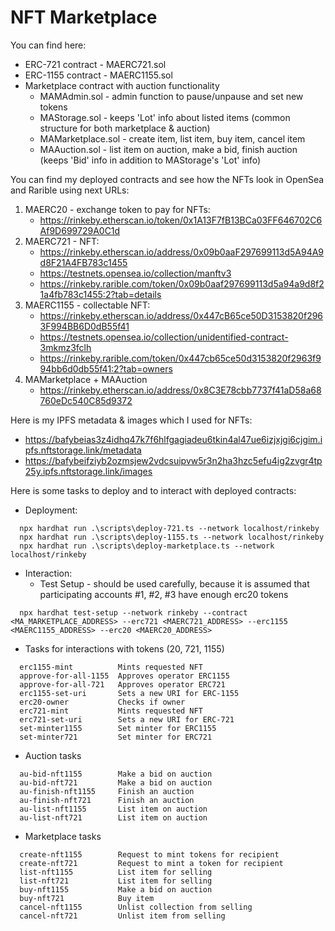 # NFT Marketplace

You can find here:

* ERC-721 contract - MAERC721.sol
* ERC-1155 contract - MAERC1155.sol
* Marketplace contract with auction functionality
  * MAMAdmin.sol - admin function to pause/unpause and set new tokens
  * MAStorage.sol - keeps 'Lot' info about listed items (common structure for both marketplace & auction)
  * MAMarketplace.sol - create item, list item, buy item, cancel item 
  * MAAuction.sol - list item on auction, make a bid, finish auction (keeps 'Bid' info in addition to MAStorage's 'Lot' info)

You can find my deployed contracts and see how the NFTs look in OpenSea and Rarible using next URLs:

1. MAERC20 - exchange token to pay for NFTs: 
    * https://rinkeby.etherscan.io/token/0x1A13F7fB13BCa03FF646702C6Af9D699729A0C1d
3. MAERC721 - NFT:
    * https://rinkeby.etherscan.io/address/0x09b0aaF297699113d5A94A9d8F21A4FB783c1455
    * https://testnets.opensea.io/collection/manftv3
    * https://rinkeby.rarible.com/token/0x09b0aaf297699113d5a94a9d8f21a4fb783c1455:2?tab=details
4. MAERC1155 - collectable NFT:
    * https://rinkeby.etherscan.io/address/0x447cB65ce50D3153820f2963F994BB6D0dB55f41
    * https://testnets.opensea.io/collection/unidentified-contract-3mkmz3fclh
    * https://rinkeby.rarible.com/token/0x447cb65ce50d3153820f2963f994bb6d0db55f41:2?tab=owners
5. MAMarketplace + MAAuction
    * https://rinkeby.etherscan.io/address/0x8C3E78cbb7737f41aD58a68760eDc540C85d9372


Here is my IPFS metadata & images which I used for NFTs:
  * https://bafybeias3z4idhq47k7f6hlfgagiadeu6tkin4al47ue6izjxjgi6cjgim.ipfs.nftstorage.link/metadata
  * https://bafybeifziyb2ozmsjew2vdcsuipvw5r3n2ha3hzc5efu4ig2zvgr4tp25y.ipfs.nftstorage.link/images


Here is some tasks to deploy and to interact with deployed contracts:
* Deployment:
```
  npx hardhat run .\scripts\deploy-721.ts --network localhost/rinkeby
  npx hardhat run .\scripts\deploy-1155.ts --network localhost/rinkeby
  npx hardhat run .\scripts\deploy-marketplace.ts --network localhost/rinkeby
```
* Interaction:
  * Test Setup - should be used carefully, because it is assumed that participating accounts #1, #2, #3 have enough erc20 tokens
```
  npx hardhat test-setup --network rinkeby --contract <MA_MARKETPLACE_ADDRESS> --erc721 <MAERC721_ADDRESS> --erc1155 <MAERC1155_ADDRESS> --erc20 <MAERC20_ADDRESS>
```
  *  Tasks for interactions with tokens (20, 721, 1155)
```
  erc1155-mint          Mints requested NFT
  approve-for-all-1155  Approves operator ERC1155
  approve-for-all-721   Approves operator ERC721
  erc1155-set-uri       Sets a new URI for ERC-1155
  erc20-owner           Checks if owner
  erc721-mint           Mints requested NFT
  erc721-set-uri        Sets a new URI for ERC-721
  set-minter1155        Set minter for ERC1155
  set-minter721         Set minter for ERC721
```
  *  Auction tasks
```
  au-bid-nft1155        Make a bid on auction
  au-bid-nft721         Make a bid on auction
  au-finish-nft1155     Finish an auction
  au-finish-nft721      Finish an auction
  au-list-nft1155       List item on auction
  au-list-nft721        List item on auction
```
  *  Marketplace tasks
```
  create-nft1155        Request to mint tokens for recipient
  create-nft721         Request to mint a token for recipient
  list-nft1155          List item for selling
  list-nft721           List item for selling
  buy-nft1155           Make a bid on auction
  buy-nft721            Buy item
  cancel-nft1155        Unlist collection from selling
  cancel-nft721         Unlist item from selling
```
